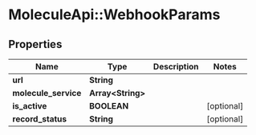 # MoleculeApi::WebhookParams

## Properties
Name | Type | Description | Notes
------------ | ------------- | ------------- | -------------
**url** | **String** |  | 
**molecule_service** | **Array&lt;String&gt;** |  | 
**is_active** | **BOOLEAN** |  | [optional] 
**record_status** | **String** |  | [optional] 


